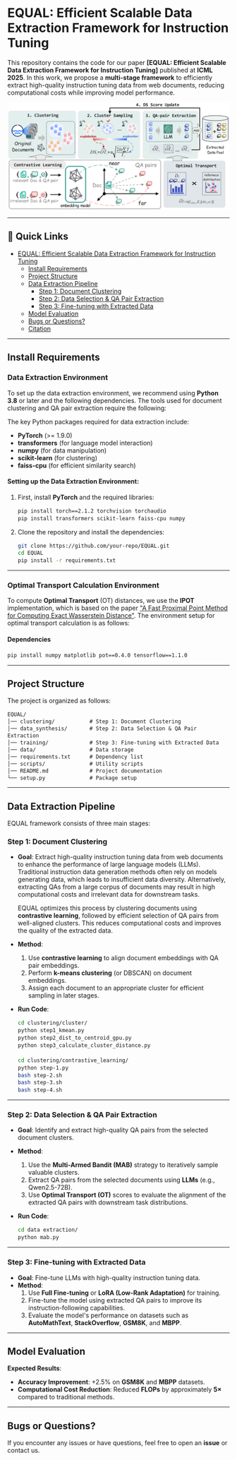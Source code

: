 # **EQUAL: Efficient Scalable Data Extraction Framework for Instruction Tuning**

This repository contains the code for our paper **[EQUAL: Efficient Scalable Data Extraction Framework for Instruction Tuning]** published at **ICML 2025**. In this work, we propose a **multi-stage framework** to efficiently extract high-quality instruction tuning data from web documents, reducing computational costs while improving model performance.

![Method Overview](pic/pic_1.png)

---

## 🔗 **Quick Links**
- [EQUAL: Efficient Scalable Data Extraction Framework for Instruction Tuning](#equal-efficient-scalable-data-extraction-framework-for-instruction-tuning)
  - [Install Requirements](#install-requirements)
  - [Project Structure](#project-structure)
  - [Data Extraction Pipeline](#data-extraction-pipeline)
    - [Step 1: Document Clustering](#step-1-document-clustering)
    - [Step 2: Data Selection & QA Pair Extraction](#step-2-data-selection--qa-pair-extraction)
    - [Step 3: Fine-tuning with Extracted Data](#step-3-fine-tuning-with-extracted-data)
  - [Model Evaluation](#model-evaluation)
  - [Bugs or Questions?](#bugs-or-questions)
  - [Citation](#citation)

---

## **Install Requirements**

### **Data Extraction Environment**

To set up the data extraction environment, we recommend using **Python 3.8** or later and the following dependencies. The tools used for document clustering and QA pair extraction require the following:

The key Python packages required for data extraction include:
- **PyTorch** (>= 1.9.0)
- **transformers** (for language model interaction)
- **numpy** (for data manipulation)
- **scikit-learn** (for clustering)
- **faiss-cpu** (for efficient similarity search)
  
#### **Setting up the Data Extraction Environment**:
1. First, install **PyTorch** and the required libraries:
    ```bash
    pip install torch==2.1.2 torchvision torchaudio
    pip install transformers scikit-learn faiss-cpu numpy
    ```

2. Clone the repository and install the dependencies:
    ```bash
    git clone https://github.com/your-repo/EQUAL.git
    cd EQUAL
    pip install -r requirements.txt
    ```

---

### **Optimal Transport Calculation Environment**

To compute **Optimal Transport** (OT) distances, we use the **IPOT** implementation, which is based on the paper ["A Fast Proximal Point Method for Computing Exact Wasserstein Distance"](https://arxiv.org/abs/1802.04307). The environment setup for optimal transport calculation is as follows:

#### **Dependencies**
```bash
pip install numpy matplotlib pot==0.4.0 tensorflow==1.1.0
```

---

## **Project Structure**
The project is organized as follows:
```
EQUAL/
│── clustering/           # Step 1: Document Clustering
│── data_synthesis/       # Step 2: Data Selection & QA Pair Extraction
│── training/             # Step 3: Fine-tuning with Extracted Data
│── data/                 # Data storage
│── requirements.txt      # Dependency list
│── scripts/              # Utility scripts
│── README.md             # Project documentation
└── setup.py              # Package setup
```

---

## **Data Extraction Pipeline**

EQUAL framework consists of three main stages:

### **Step 1: Document Clustering**
- **Goal**: Extract high-quality instruction tuning data from web documents to enhance the performance of large language models (LLMs). Traditional instruction data generation methods often rely on models generating data, which leads to insufficient data diversity. Alternatively, extracting QAs from a large corpus of documents may result in high computational costs and irrelevant data for downstream tasks.
  
  EQUAL optimizes this process by clustering documents using **contrastive learning**, followed by efficient selection of QA pairs from well-aligned clusters. This reduces computational costs and improves the quality of the extracted data.

- **Method**:
  1. Use **contrastive learning** to align document embeddings with QA pair embeddings.
  2. Perform **k-means clustering** (or DBSCAN) on document embeddings.
  3. Assign each document to an appropriate cluster for efficient sampling in later stages.

- **Run Code**:
  ```bash
  cd clustering/cluster/
  python step1_kmean.py
  python step2_dist_to_centroid_gpu.py
  python step3_calculate_cluster_distance.py
  
  cd clustering/contrastive_learning/
  python step-1.py
  bash step-2.sh
  bash step-3.sh
  bash step-4.sh
  ```

---

### **Step 2: Data Selection & QA Pair Extraction**
- **Goal**: Identify and extract high-quality QA pairs from the selected document clusters.
- **Method**:
  1. Use the **Multi-Armed Bandit (MAB)** strategy to iteratively sample valuable clusters.
  2. Extract QA pairs from the selected documents using **LLMs** (e.g., Qwen2.5-72B).
  3. Use **Optimal Transport (OT)** scores to evaluate the alignment of the extracted QA pairs with downstream task distributions.
  
- **Run Code**:
  ```bash
  cd data extraction/
  python mab.py
  ```

---

### **Step 3: Fine-tuning with Extracted Data**
- **Goal**: Fine-tune LLMs with high-quality instruction tuning data.
- **Method**:
  1. Use **Full Fine-tuning** or **LoRA (Low-Rank Adaptation)** for training.
  2. Fine-tune the model using extracted QA pairs to improve its instruction-following capabilities.
  3. Evaluate the model's performance on datasets such as **AutoMathText**, **StackOverflow**, **GSM8K**, and **MBPP**.

---

## **Model Evaluation**

**Expected Results**:
- **Accuracy Improvement**: +2.5% on **GSM8K** and **MBPP** datasets.
- **Computational Cost Reduction**: Reduced **FLOPs** by approximately **5×** compared to traditional methods.

---

## **Bugs or Questions?**
If you encounter any issues or have questions, feel free to open an **issue** or contact us.
